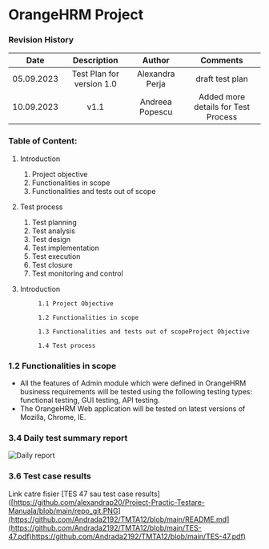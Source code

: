 # OrangeHRM Project
### Revision History

| Date | Description   | Author   | Comments |
| :-----: | :---: | :---: | :---: |
| 05.09.2023 | Test Plan for version 1.0   | Alexandra Perja   | draft test plan |
| 10.09.2023 | v1.1  | Andreea Popescu   | Added more details for Test Process |


### Table of Content:
1. Introduction
   1. Project objective
   2. Functionalities in scope
   3. Functionalities and tests out of scope
2. Test process
   1. Test planning
   2. Test analysis
   3. Test design
   4. Test implementation
   5. Test execution
   6. Test closure
   7. Test monitoring and control

1. Introduction
    
            1.1 Project Objective 
            
            1.2 Functionalities in scope
 
            1.3 Functionalities and tests out of scopeProject Objective 
            
            1.4 Test process

### 1.2 Functionalities in scope
  - All the features of Admin module which were defined in OrangeHRM business requirements will be tested using the following testing types: functional testing, GUI testing, API testing. 
  - The OrangeHRM Web application will be tested on latest versions of Mozilla, Chrome, IE.

### 3.4 Daily test summary report
![Daily report]([https://github.com/alexandrap20/Proiect-Practic-Testare-Manuala/blob/main/repo_git.PNG](https://github.com/Andrada2192/TMTA12/blob/main/image.png)https://github.com/Andrada2192/TMTA12/blob/main/image.png)

### 3.6 Test case results
Link catre fisier [TES 47 sau test case results]([https://github.com/alexandrap20/Proiect-Practic-Testare-Manuala/blob/main/repo_git.PNG](https://github.com/Andrada2192/TMTA12/blob/main/README.md](https://github.com/Andrada2192/TMTA12/blob/main/TES-47.pdf)https://github.com/Andrada2192/TMTA12/blob/main/TES-47.pdf)



